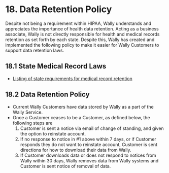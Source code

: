 # 18. Data Retention Policy

Despite not being a requirement within HIPAA, Wally understands and appreciates the importance of health data retention. Acting as a business associate, Wally is not directly responsible for health and medical records retention as set forth by each state. Despite this, Wally has created and implemented the following policy to make it easier for Wally Customers to support data retention laws.

## 18.1 State Medical Record Laws

* [Listing of state requirements for medical record retention](http://www.healthit.gov/sites/default/files/appa7-1.pdf)

## 18.2 Data Retention Policy

* Current Wally Customers have data stored by Wally as a part of the Wally Service.
* Once a Customer ceases to be a Customer, as defined below, the following steps are
  1. Customer is sent a notice via email of change of standing, and given the option to reinstate account.
  2. If no response to notice in #1 above within 7 days, or if Customer responds they do not want to reinstate account, Customer is sent directions for how to download their data from Wally.
  3. If Customer downloads data or does not respond to notices from Wally within 30 days, Wally removes data from Wally systems and Customer is sent notice of removal of data.
